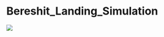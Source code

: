 # Bereshit_Landing_Simulation
![](https://github.com/wfleshman/PID_Control/blob/master/imgs/lander.gif)
